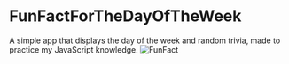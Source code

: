 # FunFactForTheDayOfTheWeek
A simple app that displays the day of the week and random trivia, made to practice my JavaScript knowledge.
![FunFact](https://user-images.githubusercontent.com/130062213/230458905-daf2622a-0327-4664-8d14-e989c7a461db.png)
